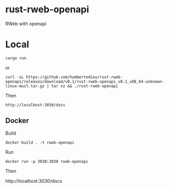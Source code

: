 # rust-rweb-openapi

RWeb with openapi

# Local

    cargo run

or

    curl -sL https://github.com/humbertodias/rust-rweb-openapi/releases/download/v0.1/rust-rweb-openapi_v0.1_x86_64-unknown-linux-musl.tar.gz | tar xz && ./rust-rweb-openapi

Then

    http://localhost:3030/docs

## Docker

Build

    docker build . -t rweb-openapi

Run

    docker run -p 3030:3030 rweb-openapi

Then

http://localhost:3030/docs
